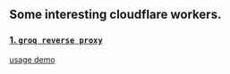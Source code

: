 
## Some interesting cloudflare workers.

### [1. `groq reverse proxy`](./api/groq-reverse-api.ts)
[usage demo](https://s3.bmp.ovh/imgs/2024/04/26/500ef028ee0f8c68.gif)

